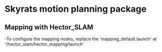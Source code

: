 # Skyrats motion planning package

## Mapping with Hector_SLAM
-To configure the mapping nodes, replace the 'mapping_default.launch' at '/hector_slam/hector_mapping/launch'
